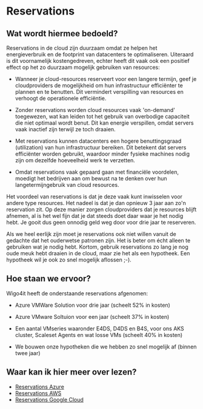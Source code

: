 # Reservations

## Wat wordt hiermee bedoeld?
Reservations in de cloud zijn duurzaam omdat ze helpen het energieverbruik en de footprint van datacenters te optimaliseren. Uiteraard is dit voornamelijk kostengedreven, echter heeft dit vaak ook een positief effect op het zo duurzaam mogelijk gebruiken van resources:

- Wanneer je cloud-resources reserveert voor een langere termijn, geef je cloudproviders de mogelijkheid om hun infrastructuur efficiënter te plannen en te benutten. Dit vermindert verspilling van resources en verhoogt de operationele efficiëntie.

- Zonder reservations worden cloud resources vaak 'on-demand' toegewezen, wat kan leiden tot het gebruik van overbodige capaciteit die niet optimaal wordt benut. Dit kan energie verspillen, omdat servers vaak inactief zijn terwijl ze toch draaien.

- Met reservations kunnen datacenters een hogere benuttingsgraad (utilization) van hun infrastructuur bereiken. Dit betekent dat servers efficiënter worden gebruikt, waardoor minder fysieke machines nodig zijn om dezelfde hoeveelheid werk te verzetten.

- Omdat reservations vaak gepaard gaan met financiële voordelen, moedigt het bedrijven aan om bewust na te denken over hun langetermijngebruik van cloud resources.

Het voordeel van reservations is dat je deze vaak kunt inwisselen voor andere type resources. Het nadeel is dat je dan opnieuw 3 jaar aan zo'n reservation zit. Op deze manier zorgen cloudproviders dat je resources blijft afnemen, al is het wel fijn dat je dat steeds doet daar waar je het nodig hebt. Je gooit dus geen onnodig geld weg door voor drie jaar te reserveren.

Als we heel eerlijk zijn moet je reservations ook niet willen vanuit de gedachte dat het ouderwetse patronen zijn. Het is beter om écht alleen te gebruiken wat je nodig hebt. Kortom, gebruik reservations zo lang je nog oude meuk hebt draaien in de cloud, maar zie het als een hypotheek. Een hypotheek wil je ook zo snel mogelijk aflossen ;-).

## Hoe staan we ervoor?
Wigo4it heeft de onderstaande reservations afgenomen:

- Azure VMWare Solution voor drie jaar (scheelt 52% in kosten)

- Azure VMware Soltuion voor een jaar (scheelt 37% in kosten)

- Een aantal VMseries waaronder E4DS, D4DS en B4S, voor ons AKS cluster, Scaleset Agents en wat losse VMs (scheelt 40% in kosten)

- We bouwen onze hypotheken die we hebben zo snel mogelijk af (binnen twee jaar)

## Waar kan ik hier meer over lezen?
- <a href="https://www.linkedin.com/pulse/reservations-savings-plan-compute-what-you-need-know-buy-wohlfarter-o2s2f/">Reservations Azure</a>
- <a href="https://docs.aws.amazon.com/AWSEC2/latest/UserGuide/ec2-capacity-reservations.html">Reservations AWS</a>
- <a href="https://cloud.google.com/compute/docs/instances/reservations-overview">Reservations Google Cloud</a>